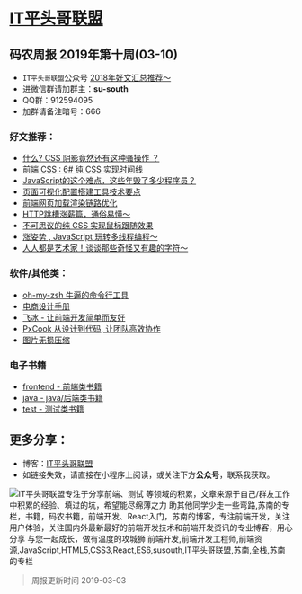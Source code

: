 
# [IT平头哥联盟](https://susouth.com/ "@IT·平头哥联盟，码农书籍，苏南的专栏")

##  码农周报 2019年第十周(03-10)

+ `IT平头哥联盟`公众号 [2018年好文汇总推荐～](https://mp.weixin.qq.com/s/-BA4X3ScSSpsZRrUCyTuBw)
+ 进微信群请加群主：**su-south**
+ QQ群：912594095 
+ 加群请备注暗号：666 

### 好文推荐：
+ [什么? CSS 阴影竟然还有这种骚操作 ？](https://mp.weixin.qq.com/s/J3E-ntasKdgbOGraooDMVQ)
+ [前端 CSS : 6# 纯 CSS 实现时间线](https://segmentfault.com/a/1190000018445517)
+ [JavaScript的这个难点，这些年毁了多少程序员？](https://mp.weixin.qq.com/s/eggwjFX_2NiJOulFkTJHlQ)
+ [页面可视化配置搭建工具技术要点](https://mp.weixin.qq.com/s/rWvC2ZNx6C97DZAdWu-5Nw)
+ [前端网页加载渲染链路优化](https://segmentfault.com/a/1190000018446007)
+ [HTTP跳槽涨薪篇，通俗易懂～](https://mp.weixin.qq.com/s/jJepfSi736sqy7aRKQ47fQ)
+ [不可思议的纯 CSS 实现鼠标跟随效果](https://segmentfault.com/a/1190000018405111)
+ [涨姿势 , JavaScript 玩转多线程编程～](https://mp.weixin.qq.com/s/fa9K-YSWKFwEmBwpdUWHZw)
+ [人人都是艺术家！谈谈那些奇怪又有趣的字符～](https://mp.weixin.qq.com/s/3WdEZ8pmjBIt8Ei9xS5BYw)


### 软件/其他类：
+ [oh-my-zsh 牛逼的命令行工具](https://github.com/robbyrussell/oh-my-zsh "A delightful community-driven (with 1,200+ contributors) framework for managing your zsh configuration. Includes 200+ optional plugins (rails, git, OSX, hub, capistrano, brew, ant, php, python, etc), over 140 themes to spice up your morning, and an auto-update tool so that makes it easy to keep up with the latest updates from the community.")
+ [电商设计手册](http://skrshop.tech/#/)
+ [飞冰 - 让前端开发简单而友好](https://github.com/alibaba/ice "海量高质量物料 物料丰富：组件、区块、布局、模版，场景化分类，覆盖面广，官方与社区共同维护；专业视觉设计，每周持续有新增，满足日常开发之所需。")
+ [PxCook 从设计到代码, 让团队高效协作](http://www.fancynode.com.cn/pxcook "从设计到代码, 让团队高效协作")
+ [图片无损压缩](https://tinypng.com/ "Smart PNG and JPEG compression
More than 1 billion PNG and JPEG images optimized and still counting!")


### 电子书籍
+ [frontend - 前端类书籍](../frontend "前端类电子书籍整理")
+ [java - java/后端类书籍](../java "java或后端开发人员电子书籍整理")
+ [test - 测试类书籍](../test "测试人员电子书籍整理")

## 更多分享：
+ 博客：[IT平头哥联盟](https://susouth.com "IT平头哥联盟")
+ 如链接失效，请直接在小程序上阅读，或关注下方**公众号**，联系我获取。

![IT平头哥联盟专注于分享前端、测试 等领域的积累，文章来源于自己/群友工作中积累的经验、填过的坑，希望能尽绵薄之力 助其他同学少走一些弯路,苏南的专栏，书籍，码农书籍，前端开发、React入门，苏南的博客，专注前端开发，关注用户体验，关注国内外最新最好的前端开发技术和前端开发资讯的专业博客，用心分享 与您一起成长，做有温度的攻城狮 前端开发,前端开发工程师,前端资源,JavaScript,HTML5,CSS3,React,ES6,susouth,IT平头哥联盟,苏南,全栈,苏南的专栏](https://user-images.githubusercontent.com/18324563/49295841-ae197600-f4f1-11e8-80c9-53ee54ee1f86.png "IT平头哥联盟")

> 周报更新时间 2019-03-03


